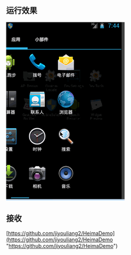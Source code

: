 ## 运行效果

![](screenshot.gif)

## 接收

[https://github.com/jiyouliang2/HeimaDemo](https://github.com/jiyouliang2/HeimaDemo "https://github.com/jiyouliang2/HeimaDemo")